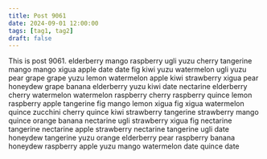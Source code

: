 ```yaml
---
title: Post 9061
date: 2024-09-01 12:00:00
tags: [tag1, tag2]
draft: false
---
```

This is post 9061.
elderberry
mango
raspberry
ugli
yuzu
cherry
tangerine
mango
mango
xigua
apple
date
date
fig
kiwi
yuzu
watermelon
ugli
yuzu
pear
grape
grape
yuzu
lemon
watermelon
apple
kiwi
strawberry
xigua
pear
honeydew
grape
banana
elderberry
yuzu
kiwi
date
nectarine
elderberry
cherry
watermelon
watermelon
raspberry
cherry
raspberry
quince
lemon
raspberry
apple
tangerine
fig
mango
lemon
xigua
fig
xigua
watermelon
quince
zucchini
cherry
quince
kiwi
strawberry
tangerine
strawberry
mango
quince
orange
banana
nectarine
ugli
strawberry
xigua
fig
nectarine
tangerine
nectarine
apple
strawberry
nectarine
tangerine
ugli
date
honeydew
tangerine
yuzu
orange
elderberry
pear
raspberry
banana
honeydew
raspberry
apple
yuzu
mango
watermelon
date
quince
date
